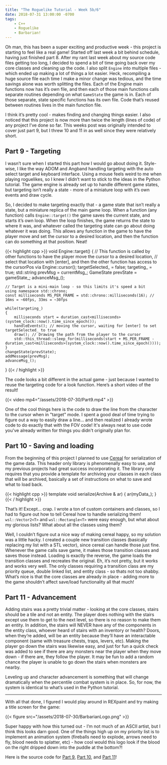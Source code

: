 ```yaml
---
title: "The Roguelike Tutorial - Week 5b/6"
date: 2018-07-31 13:00:00 -0700
tags:
    - C++
    - Roguelike
    - Barbarian!
---
```


Oh man, this has been a super exciting and productive week - this
project is starting to feel like a real game! Started off last week a
bit behind schedule, having just finished part 8. After my rant last
week about my source code files getting too long, I decided to spend a
bit of time going back over my core classes and cleaning up the code. I
also split `Engine` into multiple files - which ended up making a lot of
things a lot easier. Heck, recompiling a huge source file each time I
make a minor change was tedious, and the time savings alone was worth
splitting the files. Each of the Engine main functions now has it’s own
file, and then each of those main functions calls separate routines
depending on what `GameState` the game is in. Each of those separate,
state specific functions has its own file. Code that’s reused between
routines lives in the main function file.

I think it’s pretty cool - makes finding and changing things easier. I
also noticed that this project is now more than twice the length (lines
of code) of any project I’ve done so far. This weeks post was originally
intended to cover just part 9, but I threw 10 and 11 in as well since
they were relatively short.

## Part 9 - Targeting
I wasn’t sure when I started this part how I would go about doing it.
Style-wise, I like the way ADOM and Angband handling targeting with the
auto select target and keyboard interface. Using a mouse feels weird to
me when playing roguelikes, so I knew I didn’t want to stick to the
ideas in the Python tutorial. The game engine is already set up to
handle different game states, but targeting isn’t really a state - more
of a miniature loop with it’s own events and draw cycle.

So, I decided to make targeting exactly that - a game state that isn’t
really a state, but a miniature replica of the main game loop. When a
function (any function) calls `Engine::target()` the game saves the
current state, and starts it’s own loop. When the loop finishes, the
game returns the state to where it was, and whatever called the
targeting state can go about doing whatever it was doing. This allows
any function in the game to have the player move and set the cursor to a
desired location, and then the function can do something at that
position. Neat!

{{< highlight cpp >}}
void Engine::target()
{
    // This function is called by other functions to have the player move the cursor to a desired location,
    // select that location with [enter], and then the other function has access to the cursorPos via Engine::cursor();
    targetSelected_ = false;
    targeting_ = true;
    std::string prevMsg = currentMsg_;
    GameState prevState = gameState_;
    advanceMsg_();

    // Target is a mini-main loop - so this limits it's speed a bit
    using namespace std::chrono;
    const milliseconds MS_PER_FRAME = std::chrono::milliseconds(16); // 16ms = ~60fps, 33ms = ~30fps

    while(targeting_)
    {
        milliseconds start = duration_cast<milliseconds>(system_clock::now().time_since_epoch());
        handleEvents(); // moving the cursor, waiting for [enter] to set targetSelected_ to true
        draw(); // Drawing the path from the player to the cursor
        std::this_thread::sleep_for(milliseconds(start + MS_PER_FRAME - duration_cast<milliseconds>(system_clock::now().time_since_epoch())));
    } 
    changeState(prevState);
    addMessage(prevMsg);
    advanceMsg_();
}
{{< / highlight >}}

The code looks a bit different in the actual game - just because I
wanted to reuse the targeting code for a look function. Here’s a short
video of the result!

{{< video mp4="/assets/2018-07-30/Part9.mp4" >}}

One of the cool things here is the code to draw the line from the
character to the cursor when in "target" mode. I spent a good deal of
time trying to figure out a way to easily draw a line... and then
realized I already wrote code to do exactly that with the FOV code! It's
always neat to use code you've already written for things you didn't
originally plan for. 

## Part 10 - Saving and loading
From the beginning of this project I planned to use
[Cereal](https://github.com/USCiLab/cereal) for serialization of the
game data. This header only library is phenomenally easy to use, and my
previous projects had great success incorporating it. The library only
requires that you provide a template for archiving your classes in each
class that will be archived, basically a set of instructions on what to
save and what to load back.

{{< highlight cpp >}}
template <class Archive>
void serialize(Archive & ar)
{
    ar(myData_);
}
{{< / highlight >}}

That’s it! Except... crap. I wrote a ton of custom containers and
classes, so I had to figure out how to tell Cereal how to handle
serializing them! `wsl::Vector2<T>` and `wsl::Rectangle<T>` were easy
enough, but what about my glorious lists? What about all the classes
using them?

Well, I couldn’t figure out a nice way of making cereal happy, so my
solution was a little hacky. I created a couple new transition classes
(basically replacing my list with a STL vector), since cereal can handle
those just fine. Whenever the game calls save game, it makes those
transition classes and saves those instead. Loading is exactly the
reverse, the game loads the transition classes and recreates the
original. Eh, it’s not pretty, but it works and works very well. The
only classes requiring a transition class are my priority queue, double
linked list, and entity class - so thats not too shabby. What’s nice is
that the core classes are already in place - adding more to the game
shouldn’t affect save/load functionality all that much!

## Part 11 - Advancement

Adding stairs was a pretty trivial matter - looking at the core classes,
stairs should be a tile and not an entity. The player does nothing with
the stairs except use them to get to the next level, so there is no
reason to make them an entity. In addition, the stairs will NEVER have
any of the components in the entity class, whoever heard of stairs with
an inventory or health? Doors, when they’re added, will be an entity
because they’ll have an interactable component (same with treasure
chests, traps, levers, etc). Making the player go down the stairs was
likewise easy, and just for fun a quick check was added to see if there
are any monsters near the player when they move down - if there are,
they follow the player. It may be fun to add a random chance the player
is unable to go down the stairs when monsters are nearby.

Leveling up and character advancement is something that will change
dramatically when the percentile combat system is in place. So, for now,
the system is identical to what’s used in the Python tutorial. 

---

With all that done, I figured I would play around in REXpaint and try
making a title screen for the game:

{{< figure src="/assets/2018-07-30/BarbarianLogo.png" >}}

Super happy with how this turned out - I’m not much of an ASCII artist,
but I think this looks darn good. One of the things high up on my
priority list is to implement an animation system (fireballs need to
explode, arrows need to fly, blood needs to splatter, etc) - how cool
would this logo look if the blood on the right dripped down into the
puddle at the bottom?!

Here is the source code for [Part 9](https://github.com/zwilder/Barbarian/tree/Part_9), [Part 10](https://github.com/zwilder/Barbarian/tree/Part_10), and [Part 11](https://github.com/zwilder/Barbarian/tree/Part_11)!
